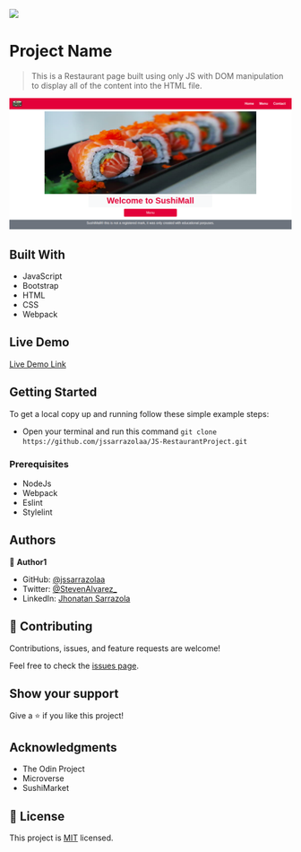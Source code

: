 ![](https://img.shields.io/badge/Microverse-blueviolet)

# Project Name

> This is a Restaurant page built using only JS with DOM manipulation to display all of the content into the HTML file.

![screenshot](./src/img/app_screenshot.png)

## Built With

- JavaScript
- Bootstrap
- HTML
- CSS
- Webpack

## Live Demo

[Live Demo Link](https://rawcdn.githack.com/jssarrazolaa/JS-RestaurantProject/c1face7a8af81db03e7cd4e683fabbc4f5c2c3aa/dist/index.html)


## Getting Started

To get a local copy up and running follow these simple example steps:

- Open your terminal and run this command `git clone https://github.com/jssarrazolaa/JS-RestaurantProject.git`

### Prerequisites

- NodeJs
- Webpack
- Eslint
- Stylelint

## Authors

👤 **Author1**

- GitHub: [@jssarrazolaa](https://github.com/jssarrazolaa)
- Twitter: [@StevenAlvarez_](https://twitter.com/StevenAlvarez_)
- LinkedIn: [Jhonatan Sarrazola](https://www.linkedin.com/in/jhonatansarrazola/)

## 🤝 Contributing

Contributions, issues, and feature requests are welcome!

Feel free to check the [issues page](https://github.com/jssarrazolaa/JS-RestaurantProject/issues).

## Show your support

Give a ⭐️ if you like this project!

## Acknowledgments

- The Odin Project
- Microverse
- SushiMarket

## 📝 License

This project is [MIT](lic.url) licensed.
